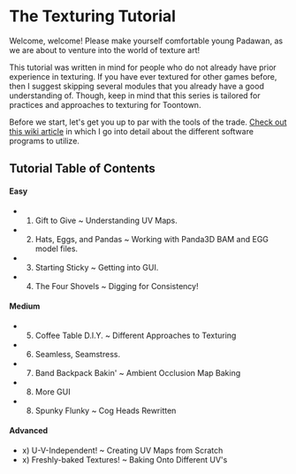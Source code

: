 # The Texturing Tutorial

Welcome, welcome! Please make yourself comfortable young Padawan, as we are about to venture into the world of texture art!

This tutorial was written in mind for people who do not already have prior experience in texturing. If you have ever textured for other games before, then I suggest skipping
several modules that you already have a good understanding of. Though, keep in mind that this series is tailored for practices and approaches to texturing for Toontown.

Before we start, let's get you up to par with the tools of the trade. [Check out this wiki article](https://github.com/loonaticx/ColoringBook/wiki/Software-to-use) in which I go into detail about the different software programs to utilize.



## Tutorial Table of Contents ##

#### Easy
- 1) Gift to Give ~ Understanding UV Maps.
- 2) Hats, Eggs, and Pandas ~ Working with Panda3D BAM and EGG model files.
- 3) Starting Sticky ~ Getting into GUI.
- 4) The Four Shovels ~ Digging for Consistency!

#### Medium
- 5) Coffee Table D.I.Y. ~ Different Approaches to Texturing
- 6) Seamless, Seamstress.
- 7) Band Backpack Bakin' ~ Ambient Occlusion Map Baking
- 8) More GUI
- 8) Spunky Flunky ~ Cog Heads Rewritten

#### Advanced
- x) U-V-Independent! ~ Creating UV Maps from Scratch
- x) Freshly-baked Textures! ~ Baking Onto Different UV's
